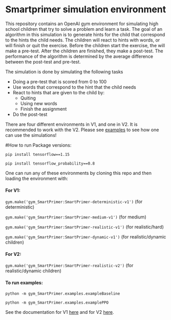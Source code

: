 # Smartprimer simulation environment

This repository contains an OpenAI gym environment for simulating high school children that try to solve a problem and
learn a task. The goal of an algorithm in this simulation is to generate hints for the child that correspond to the
hints the child needs. The children will react to hints with words, or will finish or quit the exercise. Before the
children start the exercise, the will make a pre-test. After the children are finished, they make a post-test. The
performance of the algorithm is determined by the average difference between the post-test and pre-test.


The simulation is done by simulating the following tasks
* Doing a pre-test that is scored from 0 to 100
* Use words that correspond to the hint that the child needs
* React to hints that are given to the child by:
    * Quiting
    * Using new words
    * Finish the assignment
* Do the post-test

There are four different environments in V1, and one in V2. It is recommended to work with the V2. Please see [examples](gym_SmartPrimer/examples)
to see how one can use the simulations!



#How to run
Package versions:

`pip install tensorflow==1.15`

`pip install tensorflow_probability==0.8`


One can run any of these environments by cloning this repo and then loading the environment with:

#### For V1:

`gym.make('gym_SmartPrimer:SmartPrimer-deterministic-v1')` (for deterministic)

`gym.make('gym_SmartPrimer:SmartPrimer-medium-v1')` (for medium)

`gym.make('gym_SmartPrimer:SmartPrimer-realistic-v1')` (for realistic/hard)

`gym.make('gym_SmartPrimer:SmartPrimer-dynamic-v1')` (for realistic/dynamic children)

#### For V2:

`gym.make('gym_SmartPrimer:SmartPrimer-realistic-v2')` (for realistic/dynamic children)

#### To run examples:

`python -m gym_SmartPrimer.examples.exampleBaseline`

`python -m gym_SmartPrimer.examples.examplePPO`

See the documentation for V1 [here](gym_SmartPrimer/envs/V1/README.md) and for V2 [here](gym_SmartPrimer/envs/V2/README.md).



